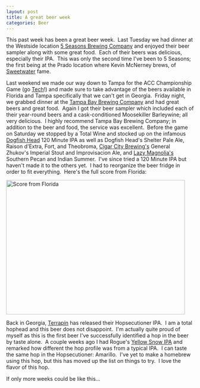 ```yaml
--- 
layout: post
title: A great beer week
categories: Beer
---
```

This past week has been a great beer week.  Last Tuesday we had dinner at the Westside location <a href="http://www.5seasonsbrewing.com/">5 Seasons Brewing Company</a> and enjoyed their beer sampler along with some great food.  Each of their beers was delicious, especially their IPA.  This was only the second time I've been to 5 Seasons; the first being at the Prado location where <span class="BodySubhead">Kevin McNerney brews, of <a href="http://en.wikipedia.org/wiki/Sweetwater_Brewing_Company">Sweetwater</a> fame.</span>

<span class="BodySubhead">Last weekend we </span>made our way down to Tampa for the ACC Championship Game (go <a href="http://en.wikipedia.org/wiki/Georgia_Institute_of_Technology">Tech</a>!) and made sure to take advantage of the beers available in Florida and Tampa specifically that we can't get in Georgia.  Friday night, we grabbed dinner at the <a href="http://www.tampabaybrewingcompany.com/">Tampa Bay Brewing Company</a> and had great beers and great food.  Again I got their beer sampler which included each of their year-round beers and a cask-conditioned Moosekiller Barleywine; all very delicious.  I highly recommend Tampa Bay Brewing Company; in addition to the beer and food, the service was excellent.  Before the game on Saturday we stopped by a Total Wine and stocked up on the infamous <a href="http://en.wikipedia.org/wiki/Dogfish_Head_Brewery">Dogfish Head</a> 120 Minute IPA as well as Dogfish Head's Shelter Pale Ale, Raison d'Extra, Fort, and Theobroma, <a href="http://www.cigarcitybeer.com/">Cigar City Brewing's</a> General Zhukov's Imperial Stout and Improvisacion Ale, and <a href="http://www.lazymagnolia.com/">Lazy Magnolia's</a> Southern Pecan and Indian Summer.  I've since tried a 120 Minute IPA but haven't made it to the others yet.  I had to reorganize the beer fridge in order to fit everything.  Here's the full score from Florida:

<img class="size-full wp-image-861" title="florida-beers" src="http://cameronstokes.com/wp-content/uploads/2009/12/florida-beers.jpg" alt="Score from Florida" width="480" height="360" />

Back in Georgia, <a href="http://en.wikipedia.org/wiki/Terrapin_Beer_Company">Terrapin</a> has released their Hopsecutioner IPA.  I am a total hophead and this beer does not disappoint.  I'm actually quite proud of myself as this is the first beer I've successfully identified a hop in the beer by taste alone.  A couple weeks ago I had Rogue's <a href="http://www.rogue.com/beers/yellow-snow-ipa.php">Yellow Snow IPA</a> and remarked how different the hop profile was from a typical IPA.  I can taste the same hop in the Hopsecutioner: Amarillo.  I've yet to make a homebrew using this hop, but this has moved up the list on things to try.  I love the flavor of this hop.

If only more weeks could be like this...
